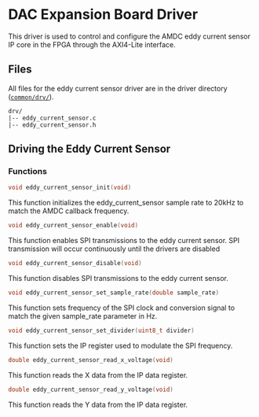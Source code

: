 # DAC Expansion Board Driver

This driver is used to control and configure the AMDC eddy current sensor IP core in the FPGA through the AXI4-Lite interface.

## Files
All files for the eddy current sensor driver are in the driver directory ([`common/drv/`](/sdk/bare/common/drv/)).

```
drv/
|-- eddy_current_sensor.c
|-- eddy_current_sensor.h
```

## Driving the Eddy Current Sensor
### Functions
```C
void eddy_current_sensor_init(void)
```

This function initializes the eddy_current_sensor sample rate to 20kHz to match the AMDC callback frequency.

```C
void eddy_current_sensor_enable(void)
```

This function enables SPI transmissions to the eddy current sensor. SPI transmission will occur continuously until the drivers are disabled

```C
void eddy_current_sensor_disable(void)
```

This function disables SPI transmissions to the eddy current sensor.

```C
void eddy_current_sensor_set_sample_rate(double sample_rate)
```

This function sets frequency of the SPI clock and conversion signal to match the given sample_rate parameter in Hz.

```C
void eddy_current_sensor_set_divider(uint8_t divider)
```

This function sets the IP register used to modulate the SPI frequency.

```C
double eddy_current_sensor_read_x_voltage(void)
```

This function reads the X data from the IP data register.

```C
double eddy_current_sensor_read_y_voltage(void)
```

This function reads the Y data from the IP data register.